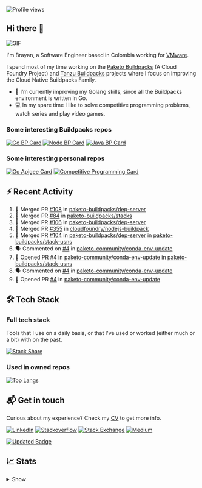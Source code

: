 ![Profile views](https://gpvc.arturio.dev/brayanhenao)

## Hi there 👋

<img alt="GIF" src="https://i.pinimg.com/originals/e4/26/70/e426702edf874b181aced1e2fa5c6cde.gif" />  


I'm Brayan, a Software Engineer based in Colombia working for [VMware](https://www.vmware.com/).

I spend most of my time working on the [Paketo Buildpacks](https://paketo.io/) (A Cloud Foundry Project)
and [Tanzu Buildpacks](https://tanzu.vmware.com/components/buildpacks) projects where I focus on improving the Cloud
Native Buildpacks Family.

- 🌱 I’m currently improving my Golang skills, since all the Buildpacks environment is written in Go.
- 💻 In my spare time I like to solve competitive programming problems, watch series and play video games.

### Some interesting Buildpacks repos

[![Go BP Card](https://github-readme-stats.vercel.app/api/pin/?username=paketo-buildpacks&repo=go&show_owner=true)](https://github.com/paketo-buildpacks/go)
[![Node BP Card](https://github-readme-stats.vercel.app/api/pin/?username=paketo-buildpacks&repo=nodejs&show_owner=true)](https://github.com/paketo-buildpacks/nodejs)
[![Java BP Card](https://github-readme-stats.vercel.app/api/pin/?username=paketo-buildpacks&repo=java&show_owner=true)](https://github.com/paketo-buildpacks/java)

### Some interesting personal repos

[![Go Apigee Card](https://github-readme-stats.vercel.app/api/pin/?username=brayanhenao&repo=go-apigee-edge)](https://github.com/brayanhenao/go-apigee-edge)
[![Competitive Programming Card](https://github-readme-stats.vercel.app/api/pin/?username=brayanhenao&repo=competitive-programming)](https://github.com/brayanhenao/competitive-programming)

## ⚡️ Recent Activity

<!--START_SECTION:activity-->

1. 🎉 Merged PR [#108](https://github.com/paketo-buildpacks/dep-server/pull/108) in [paketo-buildpacks/dep-server](https://github.com/paketo-buildpacks/dep-server)
2. 🎉 Merged PR [#84](https://github.com/paketo-buildpacks/stacks/pull/84) in [paketo-buildpacks/stacks](https://github.com/paketo-buildpacks/stacks)
3. 🎉 Merged PR [#106](https://github.com/paketo-buildpacks/dep-server/pull/106) in [paketo-buildpacks/dep-server](https://github.com/paketo-buildpacks/dep-server)
4. 🎉 Merged PR [#355](https://github.com/cloudfoundry/nodejs-buildpack/pull/355) in [cloudfoundry/nodejs-buildpack](https://github.com/cloudfoundry/nodejs-buildpack)
5. 🎉 Merged PR [#104](https://github.com/paketo-buildpacks/dep-server/pull/104) in [paketo-buildpacks/dep-server](https://github.com/paketo-buildpacks/dep-server)
   in [paketo-buildpacks/stack-usns](https://github.com/paketo-buildpacks/stack-usns)
4. 🗣 Commented on [#4](https://github.com/paketo-community/conda-env-update/issues/4)
   in [paketo-community/conda-env-update](https://github.com/paketo-community/conda-env-update)
5. 💪 Opened PR [#4](https://github.com/paketo-community/conda-env-update/pull/4)
   in [paketo-community/conda-env-update](https://github.com/paketo-community/conda-env-update)
   in [paketo-buildpacks/stack-usns](https://github.com/paketo-buildpacks/stack-usns)
4. 🗣 Commented on [#4](https://github.com/paketo-community/conda-env-update/issues/4)
   in [paketo-community/conda-env-update](https://github.com/paketo-community/conda-env-update)
5. 💪 Opened PR [#4](https://github.com/paketo-community/conda-env-update/pull/4)
   in [paketo-community/conda-env-update](https://github.com/paketo-community/conda-env-update)

<!--END_SECTION:activity-->

## 🛠 Tech Stack

### Full tech stack

Tools that I use on a daily basis, or that I've used or worked (either much or a bit) with on the past.

[![Stack Share](https://img.shields.io/badge/Stack%20Share-0690FA.svg?&style=for-the-badge&logo=stackshare&logoColor=white)](https://stackshare.io/bhenao6/mystack)

### Used in owned repos

[![Top Langs](https://github-readme-stats.vercel.app/api/top-langs/?username=brayanhenao&layout=compact&langs_count=10)](https://github.com/anuraghazra/github-readme-stats)

## 📬 Get in touch

Curious about my experience? Check my [CV](resources/Brayan%20Henao%20CV.pdf) to get more info.

[![LinkedIn](https://img.shields.io/badge/linkedin-%230077B5.svg?&style=for-the-badge&logo=linkedin&logoColor=white)](https://www.linkedin.com/in/bhenao6/)
[![Stackoverflow](https://img.shields.io/badge/-F58025.svg?&style=for-the-badge&logo=stackoverflow&logoColor=white)](https://stackoverflow.com/users/5371842/brayan-henao)
[![Stack Exchange](https://img.shields.io/badge/-1E5397.svg?&style=for-the-badge&logo=stackexchange)](https://stackexchange.com/users/7008058/brayan-henao)
[![Medium](https://img.shields.io/badge/medium-%2312100E.svg?&style=for-the-badge&logo=medium&logoColor=white)](https://medium.com/@bhenao6)

[![Updated Badge](https://badges.pufler.dev/updated/brayanhenao/brayanhenao)](https://badges.pufler.dev)

## 📈 Stats

<details>
  <summary>Show</summary>

[![Brayan's github stats](https://github-readme-stats.vercel.app/api?username=brayanhenao&count_private=true&show_icons=true&theme=vue-dark)](https://github.com/anuraghazra/github-readme-stats)

<!--START_SECTION:waka-->
![Lines of code](https://img.shields.io/badge/From%20Hello%20World%20I%27ve%20Written-307376%20lines%20of%20code-blue)

**🐱 My Github Data** 

> 🏆 387 Contributions in the Year 2021
 > 
> 📦 85.9 kB Used in Github's Storage 
 > 
> 💼 Opted to Hire
 > 
> 📜 50 Public Repositories 
 > 
> 🔑 13 Private Repositories  
 > 
**I'm an Early 🐤** 

```text
🌞 Morning    60 commits     ██████░░░░░░░░░░░░░░░░░░░   23.53% 
🌆 Daytime    124 commits    ████████████░░░░░░░░░░░░░   48.63% 
🌃 Evening    36 commits     ███░░░░░░░░░░░░░░░░░░░░░░   14.12% 
🌙 Night      35 commits     ███░░░░░░░░░░░░░░░░░░░░░░   13.73%

```
📅 **I'm Most Productive on Tuesday** 

```text
Monday       50 commits     █████░░░░░░░░░░░░░░░░░░░░   19.61% 
Tuesday      73 commits     ███████░░░░░░░░░░░░░░░░░░   28.63% 
Wednesday    52 commits     █████░░░░░░░░░░░░░░░░░░░░   20.39% 
Thursday     33 commits     ███░░░░░░░░░░░░░░░░░░░░░░   12.94% 
Friday       37 commits     ███░░░░░░░░░░░░░░░░░░░░░░   14.51% 
Saturday     4 commits      ░░░░░░░░░░░░░░░░░░░░░░░░░   1.57% 
Sunday       6 commits      ░░░░░░░░░░░░░░░░░░░░░░░░░   2.35%

```


📊 **This Week I Spent My Time On** 

```text
⌚︎ Time Zone: America/Bogota

💬 Programming Languages: 
sh                       3 hrs 36 mins       █████████████████████████   100.0%

🔥 Editors: 
Zsh                      3 hrs 36 mins       █████████████████████████   100.0%

💻 Operating System: 
Mac                      3 hrs 36 mins       █████████████████████████   100.0%

```

**I Mostly Code in Java** 

```text
Java                     12 repos            ████████░░░░░░░░░░░░░░░░░   31.58% 
JavaScript               7 repos             ████░░░░░░░░░░░░░░░░░░░░░   18.42% 
Go                       6 repos             ████░░░░░░░░░░░░░░░░░░░░░   15.79% 
TypeScript               5 repos             ███░░░░░░░░░░░░░░░░░░░░░░   13.16% 
HTML                     2 repos             █░░░░░░░░░░░░░░░░░░░░░░░░   5.26%

```



 Last Updated on 15/08/2021
<!--END_SECTION:waka-->
</details>

